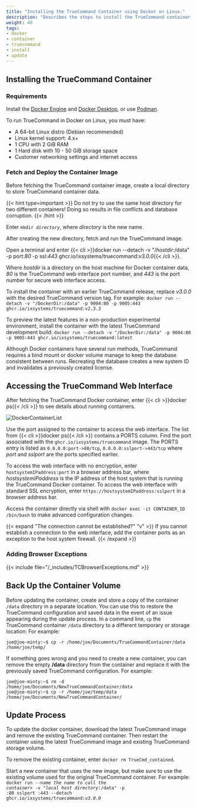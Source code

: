 ```yaml
---
title: "Installing the TrueCommand Container using Docker on Linux."
description: "Describes the steps to install the TrueCommand container in Docker on Linux."
weight: 40
tags:
- docker
- container
- truecommand
- install
- update
---
```



## Installing the TrueCommand Container

### Requirements

Install the [Docker Engine](https://docs.docker.com/engine/install/debian/) and [Docker Desktop](https://docs.docker.com/desktop/linux/), or use [Podman](https://podman.io/).

To run TrueCommand in Docker on Linux, you must have:
* A 64-bit Linux distro (Debian recommended) 
* Linux kernel support: 4.x+
* 1 CPU with 2 GiB RAM
* 1 Hard disk with 10 - 50 GiB storage space
* Customer networking settings and internet access

### Fetch and Deploy the Container Image

Before fetching the TrueCommand container image, create a local directory to store TrueCommand container data.

{{< hint type=important >}}
Do not try to use the same host directory for two different containers!
Doing so results in file conflicts and database corruption.
{{< /hint >}}

Enter <code>mkdir <i>directory</i></code>, where *directory* is the new name.

After creating the new directory, fetch and run the TrueCommand image.

Open a terminal and enter {{< cli >}}docker run --detach -v "/<i>hostdir</i>:/data" -p port:<i>80</i> -p ssl:<i>443</i> ghcr.io/ixsystems/truecommand:<i>v3.0.0</i>{{< /cli >}}.

Where *hostdir* is a directory on the host machine for Docker container data, *80* is the TrueCommand web interface port number, and *443* is the port number for secure web interface access.

To install the container with an earlier TrueCommand release, replace *v3.0.0* with the desired TrueCommand version tag.
For example:
`docker run --detach -v "/DockerDir:/data" -p 9004:80 -p 9005:443 ghcr.io/ixsystems/truecommand:v2.3.3`

To preview the latest features in a non-production experimental environment, install the container with the latest TrueCommand development build:
`docker run --detach -v "/DockerDir:/data" -p 9004:80 -p 9005:443 ghcr.io/ixsystems/truecommand:latest`

Although Docker containers have several run methods, TrueCommand requires a bind mount or docker volume manage to keep the database consistent between runs.
Recreating the database creates a new system ID and invalidates a previously created license.

## Accessing the TrueCommand Web Interface
After fetching the TrueCommand Docker container, enter {{< cli >}}docker ps{{< /cli >}} to see details about running containers.

![DockerContainerList](/images/TrueCommand/DockerContainerList.png "Finding the TrueCommand Container")

Use the port assigned to the container to access the web interface.
The list from {{< cli >}}docker ps{{< /cli >}} contains a PORTS column.
Find the port associated with the `ghcr.io/ixsystems/truecommand` image.
The PORTS entry is listed as `0.0.0.0:port->80/tcp`, `0.0.0.0:sslport->443/tcp` where *port* and *sslport* are the ports specified earlier.

To access the web interface with no encryption, enter `hostsystemIPaddress:port` in a browser address bar, where *hostsystemIPaddress* is the IP address of the host system that is running the TrueCommand Docker container.
To access the web interface with standard SSL encryption, enter `https://hostsystemIPaddress:sslport` in a browser address bar.

Access the container directly via shell with `docker exec -it CONTAINER_ID /bin/bash` to make advanced configuration changes.

{{< expand "The connection cannot be established?" "v" >}}
If you cannot establish a connection to the web interface, add the container ports as an exception to the host system firewall.
{{< /expand >}}

### Adding Browser Exceptions
{{< include file="/_includes/TCBrowserExceptions.md" >}}

## Back Up the Container Volume

Before updating the container, create and store a copy of the container `/data` directory in a separate location.
You can use this to restore the TrueCommand configuration and saved data in the event of an issue appearing during the update process.
In a command line, `cp` the TrueCommand container `/data` directory to a different temporary or storage location:
For example:
```
joe@joe-minty:~$ cp -r /home/joe/Documents/TrueCommandContainer/data /home/joe/temp/
```

If something goes wrong and you need to create a new container, you can remove the empty **/data** directory from the container and replace it with the previously saved TrueCommand configuration. 
For example:
```
joe@joe-minty:~$ rm -d /home/joe/Documents/NewTrueCommandContainer/data
joe@joe-minty:~$ cp -r /home/joe/temp/data /home/joe/Documents/NewTrueCommandContainer/
```

## Update Process
To update the docker container, download the latest TrueCommand image and remove the existing TrueCommand container.
Then restart the container using the latest TrueCommand image and existing TrueCommand storage volume.

To remove the existing container, enter `docker rm TrueCmd_contained`.

Start a new container that uses the new image, but make sure to use the existing volume used for the original TrueCommand container.
For example: 
<code>
docker run --name <i>the name to call the container</i>> -v "<i>local host directory</i>:/data" -p <host port>:80 sslport <host port>:443 --detach ghcr.io/ixsystems/truecommand:<i>v3.0.0</i>
</code>
